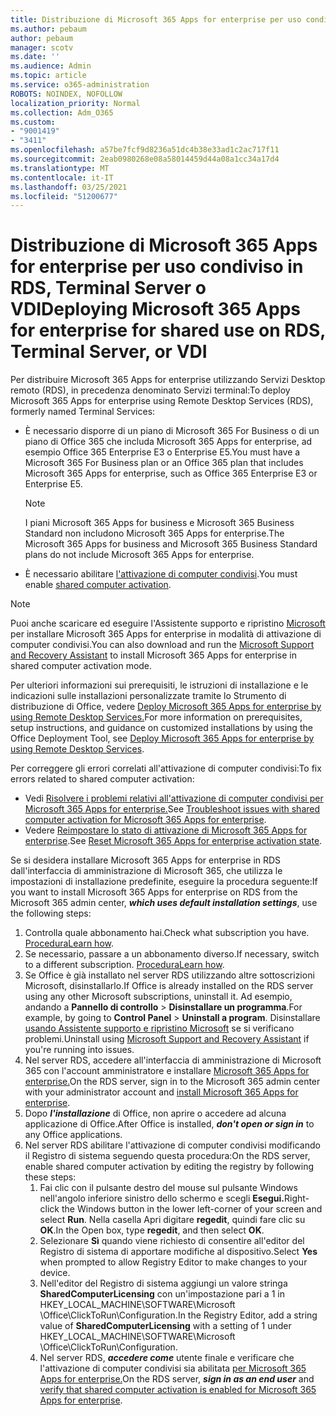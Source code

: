 ```yaml
---
title: Distribuzione di Microsoft 365 Apps for enterprise per uso condiviso in RDS, Terminal Server o VDI
ms.author: pebaum
author: pebaum
manager: scotv
ms.date: ''
ms.audience: Admin
ms.topic: article
ms.service: o365-administration
ROBOTS: NOINDEX, NOFOLLOW
localization_priority: Normal
ms.collection: Adm_O365
ms.custom:
- "9001419"
- "3411"
ms.openlocfilehash: a57be7fcf9d8236a51dc4b38e33ad1c2ac717f11
ms.sourcegitcommit: 2eab0980268e08a58014459d44a08a1cc34a17d4
ms.translationtype: MT
ms.contentlocale: it-IT
ms.lasthandoff: 03/25/2021
ms.locfileid: "51200677"
---
```

# <a name="deploying-microsoft-365-apps-for-enterprise-for-shared-use-on-rds-terminal-server-or-vdi"></a><span data-ttu-id="50ed4-102">Distribuzione di Microsoft 365 Apps for enterprise per uso condiviso in RDS, Terminal Server o VDI</span><span class="sxs-lookup"><span data-stu-id="50ed4-102">Deploying Microsoft 365 Apps for enterprise for shared use on RDS, Terminal Server, or VDI</span></span>

<span data-ttu-id="50ed4-103">Per distribuire Microsoft 365 Apps for enterprise utilizzando Servizi Desktop remoto (RDS), in precedenza denominato Servizi terminal:</span><span class="sxs-lookup"><span data-stu-id="50ed4-103">To deploy Microsoft 365 Apps for enterprise using Remote Desktop Services (RDS), formerly named Terminal Services:</span></span>

- <span data-ttu-id="50ed4-104">È necessario disporre di un piano di Microsoft 365 For Business o di un piano di Office 365 che includa Microsoft 365 Apps for enterprise, ad esempio Office 365 Enterprise E3 o Enterprise E5.</span><span class="sxs-lookup"><span data-stu-id="50ed4-104">You must have a Microsoft 365 For Business plan or an Office 365 plan that includes Microsoft 365 Apps for enterprise, such as Office 365 Enterprise E3 or Enterprise E5.</span></span>
   > [!NOTE]
   > <span data-ttu-id="50ed4-105">I piani Microsoft 365 Apps for business e Microsoft 365 Business Standard non includono Microsoft 365 Apps for enterprise.</span><span class="sxs-lookup"><span data-stu-id="50ed4-105">The Microsoft 365 Apps for business and Microsoft 365 Business Standard plans do not include Microsoft 365 Apps for enterprise.</span></span>
- <span data-ttu-id="50ed4-106">È necessario abilitare [l'attivazione di computer condivisi](https://docs.microsoft.com/DeployOffice/overview-shared-computer-activation).</span><span class="sxs-lookup"><span data-stu-id="50ed4-106">You must enable [shared computer activation](https://docs.microsoft.com/DeployOffice/overview-shared-computer-activation).</span></span>

> [!NOTE]
> <span data-ttu-id="50ed4-107">Puoi anche scaricare ed eseguire l'Assistente supporto e ripristino [Microsoft](https://aka.ms/SaRA_OfficeSCA_M365Portal) per installare Microsoft 365 Apps for enterprise in modalità di attivazione di computer condivisi.</span><span class="sxs-lookup"><span data-stu-id="50ed4-107">You can also download and run the [Microsoft Support and Recovery Assistant](https://aka.ms/SaRA_OfficeSCA_M365Portal) to install Microsoft 365 Apps for enterprise in shared computer activation mode.</span></span>

<span data-ttu-id="50ed4-108">Per ulteriori informazioni sui prerequisiti, le istruzioni di installazione e le indicazioni sulle installazioni personalizzate tramite lo Strumento di distribuzione di Office, vedere [Deploy Microsoft 365 Apps for enterprise by using Remote Desktop Services.](https://docs.microsoft.com/DeployOffice/deploy-microsoft-365-apps-remote-desktop-services)</span><span class="sxs-lookup"><span data-stu-id="50ed4-108">For more information on prerequisites, setup instructions, and guidance on customized installations by using the Office Deployment Tool, see [Deploy Microsoft 365 Apps for enterprise by using Remote Desktop Services](https://docs.microsoft.com/DeployOffice/deploy-microsoft-365-apps-remote-desktop-services).</span></span>

<span data-ttu-id="50ed4-109">Per correggere gli errori correlati all'attivazione di computer condivisi:</span><span class="sxs-lookup"><span data-stu-id="50ed4-109">To fix errors related to shared computer activation:</span></span>

- <span data-ttu-id="50ed4-110">Vedi [Risolvere i problemi relativi all'attivazione di computer condivisi per Microsoft 365 Apps for enterprise.](https://docs.microsoft.com/DeployOffice/troubleshoot-shared-computer-activation)</span><span class="sxs-lookup"><span data-stu-id="50ed4-110">See [Troubleshoot issues with shared computer activation for Microsoft 365 Apps for enterprise](https://docs.microsoft.com/DeployOffice/troubleshoot-shared-computer-activation).</span></span>
- <span data-ttu-id="50ed4-111">Vedere [Reimpostare lo stato di attivazione di Microsoft 365 Apps for enterprise](https://go.microsoft.com/fwlink/?linkid=2109218).</span><span class="sxs-lookup"><span data-stu-id="50ed4-111">See [Reset Microsoft 365 Apps for enterprise activation state](https://go.microsoft.com/fwlink/?linkid=2109218).</span></span>

<span data-ttu-id="50ed4-112">Se si desidera installare Microsoft 365 Apps for enterprise in RDS dall'interfaccia di amministrazione di Microsoft 365, che utilizza le impostazioni di installazione predefinite, eseguire la procedura seguente:</span><span class="sxs-lookup"><span data-stu-id="50ed4-112">If you want to install Microsoft 365 Apps for enterprise on RDS from the Microsoft 365 admin center, ***which uses default installation settings***, use the following steps:</span></span>

1. <span data-ttu-id="50ed4-113">Controlla quale abbonamento hai.</span><span class="sxs-lookup"><span data-stu-id="50ed4-113">Check what subscription you have.</span></span> <span data-ttu-id="50ed4-114">[Procedura](https://docs.microsoft.com/microsoft-365/admin/admin-overview/what-subscription-do-i-have)</span><span class="sxs-lookup"><span data-stu-id="50ed4-114">[Learn how](https://docs.microsoft.com/microsoft-365/admin/admin-overview/what-subscription-do-i-have).</span></span>
2. <span data-ttu-id="50ed4-115">Se necessario, passare a un abbonamento diverso.</span><span class="sxs-lookup"><span data-stu-id="50ed4-115">If necessary, switch to a different subscription.</span></span> <span data-ttu-id="50ed4-116">[Procedura](https://docs.microsoft.com/microsoft-365/commerce/subscriptions/switch-to-a-different-plan)</span><span class="sxs-lookup"><span data-stu-id="50ed4-116">[Learn how](https://docs.microsoft.com/microsoft-365/commerce/subscriptions/switch-to-a-different-plan).</span></span>
3. <span data-ttu-id="50ed4-117">Se Office è già installato nel server RDS utilizzando altre sottoscrizioni Microsoft, disinstallarlo.</span><span class="sxs-lookup"><span data-stu-id="50ed4-117">If Office is already installed on the RDS server using any other Microsoft subscriptions, uninstall it.</span></span> <span data-ttu-id="50ed4-118">Ad esempio, andando a **Pannello di controllo**  >  **Disinstallare un programma**.</span><span class="sxs-lookup"><span data-stu-id="50ed4-118">For example, by going to **Control Panel** > **Uninstall a program**.</span></span> <span data-ttu-id="50ed4-119">Disinstallare [usando Assistente supporto e ripristino Microsoft](https://aka.ms/SARA-OfficeUninstall-Alchemy) se si verificano problemi.</span><span class="sxs-lookup"><span data-stu-id="50ed4-119">Uninstall using [Microsoft Support and Recovery Assistant](https://aka.ms/SARA-OfficeUninstall-Alchemy) if you're running into issues.</span></span>
4. <span data-ttu-id="50ed4-120">Nel server RDS, accedere all'interfaccia di amministrazione di Microsoft 365 con l'account amministratore e installare [Microsoft 365 Apps for enterprise.](https://portal.office.com/OLS/MySoftware.aspx)</span><span class="sxs-lookup"><span data-stu-id="50ed4-120">On the RDS server, sign in to the Microsoft 365 admin center with your administrator account and [install Microsoft 365 Apps for enterprise](https://portal.office.com/OLS/MySoftware.aspx).</span></span>
5. <span data-ttu-id="50ed4-121">Dopo ***l'installazione*** di Office, non aprire o accedere ad alcuna applicazione di Office.</span><span class="sxs-lookup"><span data-stu-id="50ed4-121">After Office is installed, ***don't open or sign in*** to any Office applications.</span></span>
6. <span data-ttu-id="50ed4-122">Nel server RDS abilitare l'attivazione di computer condivisi modificando il Registro di sistema seguendo questa procedura:</span><span class="sxs-lookup"><span data-stu-id="50ed4-122">On the RDS server, enable shared computer activation by editing the registry by following these steps:</span></span>
   1. <span data-ttu-id="50ed4-123">Fai clic con il pulsante destro del mouse sul pulsante Windows nell'angolo inferiore sinistro dello schermo e scegli **Esegui.**</span><span class="sxs-lookup"><span data-stu-id="50ed4-123">Right-click the Windows button in the lower left-corner of your screen and select **Run**.</span></span> <span data-ttu-id="50ed4-124">Nella casella Apri digitare **regedit**, quindi fare clic su **OK**.</span><span class="sxs-lookup"><span data-stu-id="50ed4-124">In the Open box, type **regedit**, and then select **OK**.</span></span>
   2. <span data-ttu-id="50ed4-125">Selezionare **Sì** quando viene richiesto di consentire all'editor del Registro di sistema di apportare modifiche al dispositivo.</span><span class="sxs-lookup"><span data-stu-id="50ed4-125">Select **Yes** when prompted to allow Registry Editor to make changes to your device.</span></span>
   3. <span data-ttu-id="50ed4-126">Nell'editor del Registro di sistema aggiungi un valore stringa **SharedComputerLicensing** con un'impostazione pari a 1 in HKEY_LOCAL_MACHINE\SOFTWARE\Microsoft \Office\ClickToRun\Configuration.</span><span class="sxs-lookup"><span data-stu-id="50ed4-126">In the Registry Editor, add a string value of **SharedComputerLicensing** with a setting of 1 under HKEY_LOCAL_MACHINE\SOFTWARE\Microsoft \Office\ClickToRun\Configuration.</span></span>
   4. <span data-ttu-id="50ed4-127">Nel server RDS, ***accedere come*** utente finale e verificare che l'attivazione di computer condivisi sia abilitata [per Microsoft 365 Apps for enterprise.](https://docs.microsoft.com/DeployOffice/troubleshoot-shared-computer-activation#verify-that-activation-for-microsoft-365-apps-succeeded)</span><span class="sxs-lookup"><span data-stu-id="50ed4-127">On the RDS server, ***sign in as an end user*** and [verify that shared computer activation is enabled for Microsoft 365 Apps for enterprise](https://docs.microsoft.com/DeployOffice/troubleshoot-shared-computer-activation#verify-that-activation-for-microsoft-365-apps-succeeded).</span></span>
